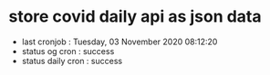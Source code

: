 # store covid daily api as json data

- last cronjob : Tuesday, 03 November 2020 08:12:20
- status og cron : success
- status daily cron : success
      
      